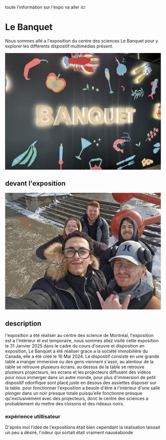 toute l'information sur l'expo va aller ici


# Le Banquet

Nous sommes allé a l'exposition du centre des sciences Le Banquet pour y explorer les différents dispositif multimédias présent.

![photo](media/nom_banquet.png)

## devant l'exposition

![photo](media/photo_devant_expo.jpg)

## description

l'exposition a été réaliser au centre des science de Montréal, l'exposition est a l'intérieur et est temporaire, nous sommes allez visité cette exposition le 31 Janvier 2025 dans le cadre du cours d'oeuvre et disposition en exposition, Le Banquet a été réaliser grace a la société immobilière du Canada, elle a été créé le 16 Mai 2024. Le dispositif consiste en une grande table a manger immersive ou des gens viennent s'assir, au alentour de la table se retrouve plusieurs écrans, au dessus de la table se retrouve plusieurs projecteurs, les ecrans et les projecteurs diffusent des vidéos pour nous immerger dans un autre monde, pour plus d'immersion de petit dispositif odorifique sont placé juste en desous des assiettes disposer sur la table. pour fonctionner l'exposition a besoin d'être à l'intérieur d'une salle plonger dans un noir presque totale puisqu'elle fonctionne presque qu'exclusivement avec des projecteurs, donc le centre des sciences a probablement du mettre des cloisons et des rideaux noirs.


### expérience utillisateur 

D'après moi l'idée de l'expositions était bien cependant la réalisation laissait un peu a désiré, l'odeur qui sortait était vraiment nauséabonde 
